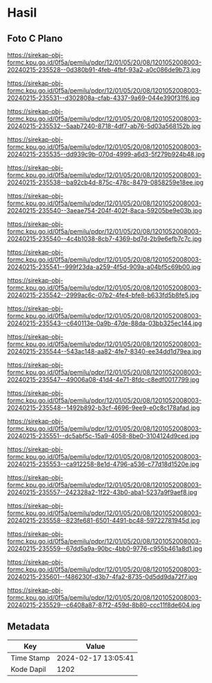 # Hasil

## Foto C Plano

https://sirekap-obj-formc.kpu.go.id/0f5a/pemilu/pdpr/12/01/05/20/08/1201052008003-20240215-235528--0d380b91-4feb-4fbf-93a2-a0c086de9b73.jpg

https://sirekap-obj-formc.kpu.go.id/0f5a/pemilu/pdpr/12/01/05/20/08/1201052008003-20240215-235531--d302808a-cfab-4337-9a69-044e390f31f6.jpg

https://sirekap-obj-formc.kpu.go.id/0f5a/pemilu/pdpr/12/01/05/20/08/1201052008003-20240215-235532--5aab7240-8718-4df7-ab76-5d03a568152b.jpg

https://sirekap-obj-formc.kpu.go.id/0f5a/pemilu/pdpr/12/01/05/20/08/1201052008003-20240215-235535--dd939c9b-070d-4999-a6d3-5f279b924b48.jpg

https://sirekap-obj-formc.kpu.go.id/0f5a/pemilu/pdpr/12/01/05/20/08/1201052008003-20240215-235538--ba92cb4d-875c-478c-8479-0858259e18ee.jpg

https://sirekap-obj-formc.kpu.go.id/0f5a/pemilu/pdpr/12/01/05/20/08/1201052008003-20240215-235540--3aeae754-204f-402f-8aca-59205be9e03b.jpg

https://sirekap-obj-formc.kpu.go.id/0f5a/pemilu/pdpr/12/01/05/20/08/1201052008003-20240215-235540--4c4b1038-8cb7-4369-bd7d-2b9e6efb7c7c.jpg

https://sirekap-obj-formc.kpu.go.id/0f5a/pemilu/pdpr/12/01/05/20/08/1201052008003-20240215-235541--999f23da-a259-4f5d-909a-a04bf5c69b00.jpg

https://sirekap-obj-formc.kpu.go.id/0f5a/pemilu/pdpr/12/01/05/20/08/1201052008003-20240215-235542--2999ac6c-07b2-4fe4-bfe8-b633fd5b8fe5.jpg

https://sirekap-obj-formc.kpu.go.id/0f5a/pemilu/pdpr/12/01/05/20/08/1201052008003-20240215-235543--c640113e-0a9b-47de-88da-03bb325ec144.jpg

https://sirekap-obj-formc.kpu.go.id/0f5a/pemilu/pdpr/12/01/05/20/08/1201052008003-20240215-235544--543ac148-aa82-4fe7-8340-ee34dd1d79ea.jpg

https://sirekap-obj-formc.kpu.go.id/0f5a/pemilu/pdpr/12/01/05/20/08/1201052008003-20240215-235547--49006a08-41d4-4e71-8fdc-c8edf0017799.jpg

https://sirekap-obj-formc.kpu.go.id/0f5a/pemilu/pdpr/12/01/05/20/08/1201052008003-20240215-235548--1492b892-b3cf-4696-9ee9-e0c8c178afad.jpg

https://sirekap-obj-formc.kpu.go.id/0f5a/pemilu/pdpr/12/01/05/20/08/1201052008003-20240215-235551--dc5abf5c-15a9-4058-8be0-3104124d9ced.jpg

https://sirekap-obj-formc.kpu.go.id/0f5a/pemilu/pdpr/12/01/05/20/08/1201052008003-20240215-235553--ca912258-8e1d-4796-a536-c77d18d1520e.jpg

https://sirekap-obj-formc.kpu.go.id/0f5a/pemilu/pdpr/12/01/05/20/08/1201052008003-20240215-235557--242328a2-1f22-43b0-aba1-5237a9f9aef8.jpg

https://sirekap-obj-formc.kpu.go.id/0f5a/pemilu/pdpr/12/01/05/20/08/1201052008003-20240215-235558--823fe681-6501-4491-bc48-59722781945d.jpg

https://sirekap-obj-formc.kpu.go.id/0f5a/pemilu/pdpr/12/01/05/20/08/1201052008003-20240215-235559--67dd5a9a-90bc-4bb0-9776-c955b461a8d1.jpg

https://sirekap-obj-formc.kpu.go.id/0f5a/pemilu/pdpr/12/01/05/20/08/1201052008003-20240215-235601--f486230f-d3b7-4fa2-8735-0d5dd9da72f7.jpg

https://sirekap-obj-formc.kpu.go.id/0f5a/pemilu/pdpr/12/01/05/20/08/1201052008003-20240215-235529--c6408a87-87f2-459d-8b80-ccc11f8de604.jpg


## Metadata

| Key        | Value               |
| ---------- | ------------------- |
| Time Stamp | 2024-02-17 13:05:41 |
| Kode Dapil | 1202                |



